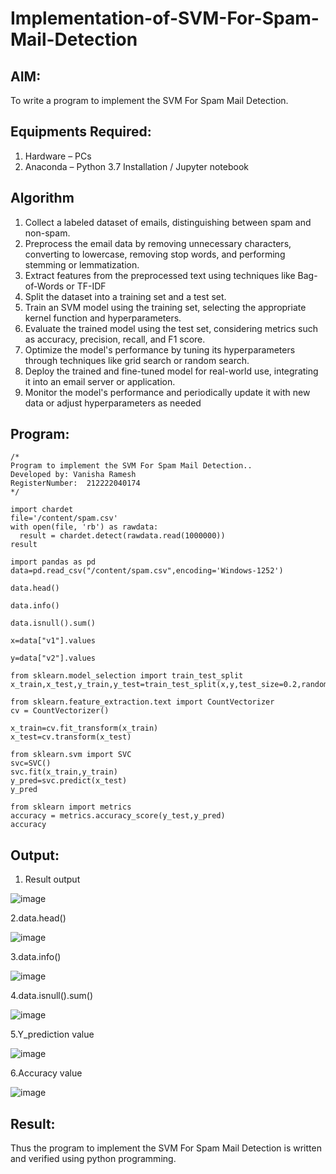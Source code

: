 # Implementation-of-SVM-For-Spam-Mail-Detection

## AIM:
To write a program to implement the SVM For Spam Mail Detection.

## Equipments Required:
1. Hardware – PCs
2. Anaconda – Python 3.7 Installation / Jupyter notebook

## Algorithm
1. Collect a labeled dataset of emails, distinguishing between spam and non-spam.
2. Preprocess the email data by removing unnecessary characters, converting to lowercase, removing stop words, and performing stemming or lemmatization.
3. Extract features from the preprocessed text using techniques like Bag-of-Words or TF-IDF
4. Split the dataset into a training set and a test set.
5. Train an SVM model using the training set, selecting the appropriate kernel function and hyperparameters.
6. Evaluate the trained model using the test set, considering metrics such as accuracy, precision, recall, and F1 score.
7. Optimize the model's performance by tuning its hyperparameters through techniques like grid search or random search.
8. Deploy the trained and fine-tuned model for real-world use, integrating it into an email server or application.
9. Monitor the model's performance and periodically update it with new data or adjust hyperparameters as needed

## Program:
```
/*
Program to implement the SVM For Spam Mail Detection..
Developed by: Vanisha Ramesh
RegisterNumber:  212222040174
*/

import chardet
file='/content/spam.csv'
with open(file, 'rb') as rawdata:
  result = chardet.detect(rawdata.read(1000000))
result

import pandas as pd
data=pd.read_csv("/content/spam.csv",encoding='Windows-1252')

data.head()

data.info()

data.isnull().sum()

x=data["v1"].values

y=data["v2"].values

from sklearn.model_selection import train_test_split
x_train,x_test,y_train,y_test=train_test_split(x,y,test_size=0.2,random_state=0)

from sklearn.feature_extraction.text import CountVectorizer
cv = CountVectorizer()

x_train=cv.fit_transform(x_train)
x_test=cv.transform(x_test)

from sklearn.svm import SVC
svc=SVC()
svc.fit(x_train,y_train)
y_pred=svc.predict(x_test)
y_pred

from sklearn import metrics
accuracy = metrics.accuracy_score(y_test,y_pred)
accuracy
```

## Output:
1. Result output

![image](https://github.com/Vanisha0609/Implementation-of-SVM-For-Spam-Mail-Detection/assets/119104009/62d896ad-11b7-43f2-a8a3-51dd63c339b0)

2.data.head()

![image](https://github.com/Vanisha0609/Implementation-of-SVM-For-Spam-Mail-Detection/assets/119104009/c8e74c40-02db-450a-9382-054b51fc0043)

3.data.info()

![image](https://github.com/Vanisha0609/Implementation-of-SVM-For-Spam-Mail-Detection/assets/119104009/45002392-c2eb-427f-91b7-7a83ae8eb9ec)

4.data.isnull().sum()

![image](https://github.com/Vanisha0609/Implementation-of-SVM-For-Spam-Mail-Detection/assets/119104009/ebf336f1-54c3-4613-9754-c42394097f3a)

5.Y_prediction value

![image](https://github.com/Vanisha0609/Implementation-of-SVM-For-Spam-Mail-Detection/assets/119104009/f30508ca-3390-460b-a2ab-a842cfc6bdcb)

6.Accuracy value

![image](https://github.com/Vanisha0609/Implementation-of-SVM-For-Spam-Mail-Detection/assets/119104009/ba89b7d4-5dc7-4891-a1ae-0a311bc375c7)


## Result:
Thus the program to implement the SVM For Spam Mail Detection is written and verified using python programming.
